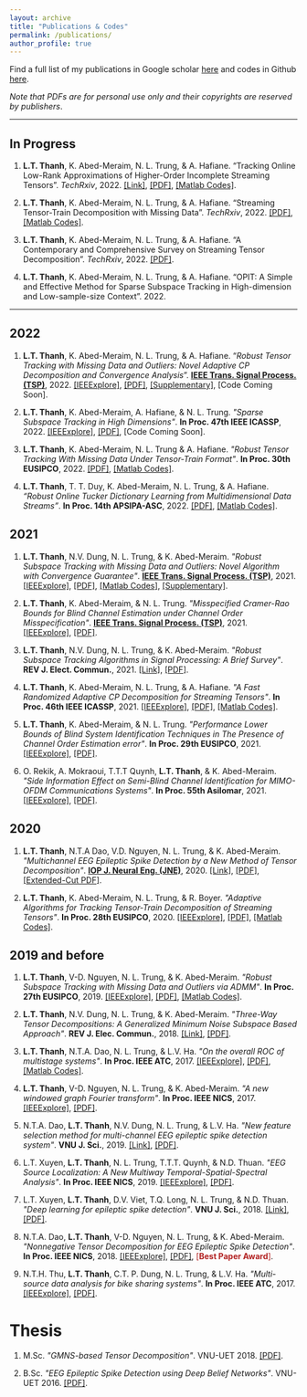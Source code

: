 ```yaml
---
layout: archive
title: "Publications & Codes"
permalink: /publications/
author_profile: true
---
```


Find a full list of my publications in Google scholar [here](https://scholar.google.com.vn/citations?user=_6GEXU4AAAAJ&hl=en) and codes in Github [here](https://github.com/thanhtbt).

*Note that PDFs are for personal use only and their copyrights are reserved by publishers*.

---

In Progress
----

1. **L.T. Thanh**, K. Abed-Meraim, N. L. Trung, & A. Hafiane. “Tracking Online Low-Rank Approximations of Higher-Order Incomplete Streaming Tensors”. *TechRxiv*, 2022. [[Link]](https://www.techrxiv.org/articles/preprint/Tracking_Online_Low-Rank_Approximations_of_Higher-Order_Incomplete_Streaming_Tensors/19704034), [[PDF]](https://drive.google.com/file/d/12OQrkKvKZVU3-4-3fjtLKLQuplNcOhmZ/view?usp=sharing), [[Matlab Codes]](https://github.com/thanhtbt/Tensor_Tracking).

1. **L.T. Thanh**, K. Abed-Meraim, N. L. Trung, & A. Hafiane. “Streaming Tensor-Train Decomposition with Missing Data”. *TechRxiv*, 2022.  [[PDF]](https://www.techrxiv.org/articles/preprint/Streaming_Tensor-Train_Decomposition_with_Missing_Data/20141156), [[Matlab Codes]](https://github.com/thanhtbt/ATT-miss). 

1. **L.T. Thanh**, K. Abed-Meraim, N. L. Trung, & A. Hafiane. “A Contemporary and Comprehensive Survey on Streaming Tensor Decomposition”. *TechRxiv*, 2022. [[PDF]](https://www.techrxiv.org/articles/preprint/A_Contemporary_and_Comprehensive_Survey_on_Streaming_Tensor_Decomposition/20105966). 


1. **L.T. Thanh**, K. Abed-Meraim, N. L. Trung, & A. Hafiane. “OPIT: A Simple and Effective Method for Sparse Subspace Tracking in High-dimension and
Low-sample-size Context”. 2022.


---

2022
----

1. **L.T. Thanh**, K. Abed-Meraim, N. L. Trung, & A. Hafiane. “*Robust Tensor Tracking with Missing Data and Outliers: Novel Adaptive CP Decomposition and Convergence Analysis*”. <span style="text-decoration:underline"> **IEEE Trans. Signal Process. (TSP)**</span>, 2022. [[IEEExplore]](https://ieeexplore.ieee.org/document/9866940), [[PDF]](https://drive.google.com/file/d/15BkqjmRlVOxOBfgSi5umkhn4SW2abZsk/view?usp=sharing), [[Supplementary]](https://drive.google.com/file/d/1zf1Z-nXciic4s3l7FInY-ozxfg6C7kpt/view?usp=sharing), [Code Coming Soon]. 

1. **L.T. Thanh**, K. Abed-Meraim, A. Hafiane, & N. L. Trung. *"Sparse Subspace Tracking in High Dimensions"*. **In Proc. 47th IEEE ICASSP**, 2022. [[IEEExplore]](https://ieeexplore.ieee.org/document/9746546), [[PDF]](https://drive.google.com/file/d/1fOSTtaSCNWVRb6xEx5Tk1ThgAJwp1Xe0/view), [Code Coming Soon].


1. **L.T. Thanh**, K. Abed-Meraim, N. L. Trung & A. Hafiane. *"Robust Tensor Tracking With Missing Data Under Tensor-Train Format"*. **In Proc. 30th EUSIPCO**, 2022. [[PDF]](https://drive.google.com/file/d/1HgngRD2d_7yYxxP_unwK7wHJNec3vaxY/view?usp=sharing), [[Matlab Codes]](https://github.com/thanhtbt/ROBOT).

1. **L.T. Thanh**, T. T. Duy, K. Abed-Meraim, N. L. Trung, & A. Hafiane. *“Robust Online Tucker Dictionary Learning from Multidimensional Data Streams”*. **In Proc. 14th APSIPA-ASC**, 2022. [[PDF]](https://drive.google.com/file/d/1i9J8khoByT-4pGkeNzRidhLJFE2tdZBK/view?usp=sharing), [[Matlab Codes]](https://github.com/thanhtbt/ROTDL).


2021
----
1. **L.T. Thanh**, N.V. Dung, N. L. Trung, & K. Abed-Meraim. *"Robust Subspace Tracking with Missing Data and Outliers: Novel Algorithm with Convergence Guarantee"*. <span style="text-decoration:underline"> **IEEE Trans. Signal Process. (TSP)**</span>, 2021. [[IEEExplore]](https://ieeexplore.ieee.org/document/9381678), [[PDF]](https://drive.google.com/file/d/1LqwEKT_6HNw525yVILXikMSR95P8KwB1/view), [[Matlab Codes]](https://github.com/thanhtbt/RST), [[Supplementary]](https://drive.google.com/file/d/1YnJ8zdwy60vzPHIzhlY08fXYGvFU4k_T/view?usp=sharing). 

 
1. **L.T. Thanh**, K. Abed-Meraim, & N. L. Trung. *"Misspecified Cramer-Rao Bounds for Blind Channel Estimation under Channel Order Misspecification"*. <span style="text-decoration:underline"> **IEEE Trans. Signal Process. (TSP)**</span>, 2021.  [[IEEExplore]](https://ieeexplore.ieee.org/document/9537597), [[PDF]](https://drive.google.com/file/d/1QeIRxPiVJCJ3WoVv9EPGSIWPthoW1FBi/view).

 
1. **L.T. Thanh**, N.V. Dung, N. L. Trung, & K. Abed-Meraim. *"Robust Subspace Tracking Algorithms in Signal Processing: A Brief Survey"*. **REV J. Elect. Commun.**, 2021.  [[Link]](https://rev-jec.org/index.php/rev-jec/article/view/270), [[PDF]](https://drive.google.com/file/d/14XWoITbCiZmQjJBO6hmQvnH_iIuTYz-w/view).
 

1. **L.T. Thanh**, K. Abed-Meraim, N. L. Trung, & A. Hafiane. *"A Fast Randomized Adaptive CP Decomposition for Streaming Tensors"*. **In Proc. 46th IEEE ICASSP**, 2021. [[IEEExplore]](https://ieeexplore.ieee.org/document/9413554), [[PDF]](https://drive.google.com/file/d/1DAUTPryASpIoDxUZlRW_jzMSFeOS5EPm/view), [[Matlab Codes]](https://github.com/thanhtbt/ROLCP). 

1. **L.T. Thanh**, K. Abed-Meraim, & N. L. Trung. *"Performance Lower Bounds of Blind System Identification Techniques in The Presence of Channel Order Estimation error"*. **In Proc. 29th EUSIPCO**, 2021. [[IEEExplore]](https://ieeexplore.ieee.org/document/9615921), [[PDF]](https://drive.google.com/file/d/1H0w8OBMVRq2rsSNT-QjtcWSBTJ-H1UYd/view). 

1. O. Rekik, A. Mokraoui, T.T.T Quynh, **L.T. Thanh**, & K. Abed-Meraim. *"Side Information Effect on Semi-Blind Channel Identification for MIMO-OFDM Communications Systems"*. **In Proc. 55th Asilomar**, 2021.   [[IEEExplore]](https://ieeexplore.ieee.org/document/9723265), [[PDF]](https://drive.google.com/file/d/19GUQ3qFgFpcKL5QaKPrqEw3CCvIF55aw/view). 


2020
----

1. **L.T. Thanh**, N.T.A Dao, V.D. Nguyen, N. L. Trung, & K. Abed-Meraim. *"Multichannel EEG Epileptic Spike Detection by a New Method of Tensor Decomposition"*. <span style="text-decoration:underline"> **IOP J. Neural Eng. (JNE)**</span>, 2020.  [[Link]](https://iopscience.iop.org/article/10.1088/1741-2552/ab5247), [[PDF]](https://drive.google.com/file/d/152TeB1p8MqDRZaUGkoZS0gieajeQ4sQO/view?usp=sharing), [[Extended-Cut PDF]](https://drive.google.com/file/d/1tmyBUx9CKHekFk5XyDNHN25qSdWUEnEB/view).   


1. **L.T. Thanh**, K. Abed-Meraim, N. L. Trung, & R. Boyer. *"Adaptive Algorithms for Tracking Tensor-Train Decomposition of Streaming Tensors"*. **In Proc. 28th EUSIPCO**, 2020. [[IEEExplore]](https://ieeexplore.ieee.org/document/9287780), [[PDF]](https://drive.google.com/file/d/1A4lvKG7PMVyTBYyYsA2H9SZpr9hyfhUE/view), [[Matlab Codes]](https://github.com/thanhtbt/ATT). 



2019 and before
----
1. **L.T. Thanh**, V-D. Nguyen, N. L. Trung,  & K. Abed-Meraim. *"Robust Subspace Tracking with Missing Data and Outliers via ADMM"*.  **In Proc. 27th EUSIPCO**, 2019. [[IEEExplore]](https://ieeexplore.ieee.org/document/8903031), [[PDF]](https://drive.google.com/file/d/1fOfWjUdMgUuOI7yWpouid3BMb29QQzkr/view), [[Matlab Codes]](https://github.com/thanhtbt/RST). 

1. **L.T. Thanh**, N.V. Dung, N. L. Trung, & K. Abed-Meraim. *"Three-Way Tensor Decompositions: A Generalized Minimum Noise Subspace Based Approach"*. **REV J. Elec. Commun.**, 2018.  [[Link]](https://rev-jec.org/index.php/rev-jec/article/view/196), [[PDF]](https://drive.google.com/file/d/1ZGGLmtGhVj_OloLK9MRzyCOHaASNoGTD/view). 

1. **L.T. Thanh**, N.T.A. Dao, N. L. Trung, & L.V. Ha. *"On the overall ROC of multistage systems"*. **In Proc. IEEE ATC**, 2017.  [[IEEExplore]](https://ieeexplore.ieee.org/document/8167623), [[PDF]](https://drive.google.com/file/d/1bY5jYU1Fjj9uaN_iBiFk4ch56sOG2J0e/view), [[Matlab Codes]](https://github.com/thanhtbt/ROC).


1. **L.T. Thanh**, V-D. Nguyen, N. L. Trung, & K. Abed-Meraim. *"A new windowed graph Fourier transform"*. **In Proc. IEEE NICS**, 2017.  [[IEEExplore]](https://ieeexplore.ieee.org/document/8108055), [[PDF]](https://drive.google.com/file/d/16FiMg-Yek-ZKN2Jn4_7T_ZQu3nmkUA8g/view).


1. N.T.A. Dao, **L.T. Thanh**, N.V. Dung, N. L. Trung, & L.V. Ha. *"New feature selection method for multi-channel EEG epileptic spike detection system"*. **VNU J. Sci.**, 2019. [[Link]](https://jcsce.vnu.edu.vn/index.php/jcsce/article/view/230), [[PDF]](https://drive.google.com/file/d/1npc8-DjZYuTKAsAVMu15tq4UjoVgfstP/view).

1. L.T. Xuyen, **L.T. Thanh**, N. L. Trung, T.T.T. Quynh, & N.D. Thuan. *"EEG Source Localization: A New Multiway Temporal-Spatial-Spectral Analysis"*. **In Proc. IEEE NICS**, 2019. [[IEEExplore]](https://ieeexplore.ieee.org/document/9023865), [[PDF]](https://drive.google.com/file/d/1_gtc2ZZrhb5cLq3R3U_LxV-fI_qFir5U/view).


1. L.T. Xuyen, **L.T. Thanh**, D.V. Viet, T.Q. Long, N. L. Trung, & N.D. Thuan. *"Deep learning for epileptic spike detection"*. **VNU J. Sci.**, 2018. [[Link]](https://jcsce.vnu.edu.vn/index.php/jcsce/article/view/156), [[PDF]](https://drive.google.com/file/d/1WneJlybazBSw69EQQP29Ff31g1Yuueor/view).  

1. N.T.A. Dao, **L.T. Thanh**, V-D. Nguyen, N. L. Trung, & K. Abed-Meraim. *"Nonnegative Tensor Decomposition for EEG Epileptic Spike Detection"*. **In Proc. IEEE NICS**, 2018. [[IEEExplore]](https://ieeexplore.ieee.org/document/8606822), [[PDF]](https://drive.google.com/file/d/1dgFTYBNQaNYwyzs_o_9TDs1kt-6Eck_9/view), <span style="color:#B22222">[**Best Paper Award**]</span>.
 
1. N.T.H. Thu, **L.T. Thanh**, C.T. P. Dung, N. L. Trung, & L.V. Ha. *"Multi-source data analysis for bike sharing systems"*. **In Proc. IEEE ATC**, 2017.   [[IEEExplore]](https://ieeexplore.ieee.org/document/8167624), [[PDF]](https://drive.google.com/file/d/1NjVyvt8vBpnLQz2VIqXb2VJaxZ4CchCL/view).

Thesis
=====

1. M.Sc. *"GMNS-based Tensor Decomposition"*. VNU-UET 2018. [[PDF]](https://drive.google.com/file/d/1XVqd0ESbK4vAvaO8jELdOwkXNKBF0sux/view).

1. B.Sc. *"EEG Epileptic Spike Detection using Deep Belief Networks"*. VNU-UET 2016. [[PDF]](https://drive.google.com/file/d/1XUmCnS4TsY_weq0mm90Bz5YHb4-t6ath/view). 
